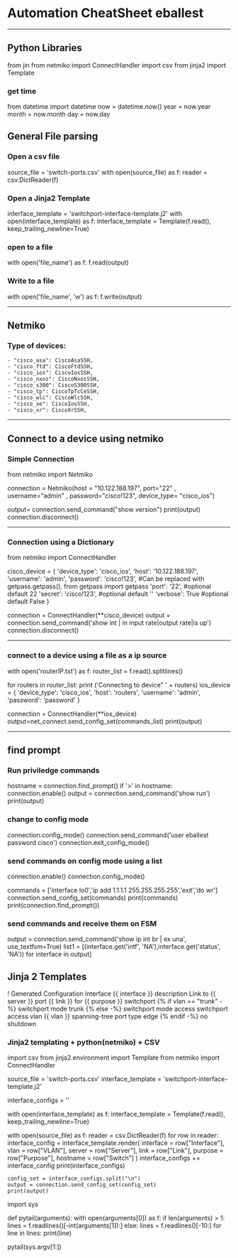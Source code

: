 # Automation CheatSheet eballest
------------------------------------------------------------------------------------------------------------------------
## Python Libraries
from  jin
from netmiko import ConnectHandler
import csv
from jinja2 import Template

### get time
from datetime import datetime
now = datetime.now()
year = now.year 
month = now.month
day = now.day

## General File parsing

### Open a csv file
source_file = 'switch-ports.csv'
with open(source_file) as f:
    reader = csv.DictReader(f)

### Open a Jinja2 Template
interface_template = 'switchport-interface-template.j2'
with open(interface_template) as f:
    interface_template = Template(f.read(), keep_trailing_newline=True)

### open to a file
with open('file_name') as f:
    f.read(output)

### Write to a file
with open('file_name', 'w') as f:
    f.write(output)

------------------------------------------------------------------------------------------------------------------------

## Netmiko
### Type of devices:

    - "cisco_asa": CiscoAsaSSH,
    - "cisco_ftd": CiscoFtdSSH,
    - "cisco_ios": CiscoIosSSH,
    - "cisco_nxos": CiscoNxosSSH,
    - "cisco_s300": CiscoS300SSH,
    - "cisco_tp": CiscoTpTcCeSSH,
    - "cisco_wlc": CiscoWlcSSH,
    - "cisco_xe": CiscoIosSSH,
    - "cisco_xr": CiscoXrSSH,

------------------------------------------------------------------------------------------------------------------------
## Connect to a device using netmiko

### Simple Connection
from netmiko import Netmiko

connection = Netmiko(host = "10.122.188.197", port="22" , username="admin" , password="cisco!123", device_type= "cisco_ios")

output= connection.send_command("show version")
print(output)
connection.disconnect()

------------------------------------------------------------------------------------------------------------------------
### Connection using a Dictionary

from netmiko import ConnectHandler

cisco_device = {
    'device_type': 'cisco_ios',
    'host': '10.122.188.197',
    'username': 'admin',
    'password': 'cisco!123',    #Can be replaced with getpass.getpass(), from getpass import getpass
    'port': '22',               #optional default 22
    'secret': 'cisco!123',      #optional default ''
    'verbose': True             #optional default False
}

connection = ConnectHandler(**cisco_device)
output = connection.send_command('show int | in input rate|output rate|is up')
connection.disconnect()

------------------------------------------------------------------------------------------------------------------------
### connect to a device using a file as a ip source

with open('routerIP.txt') as f:
    router_list = f.read().splitlines()
 
for routers in router_list:
    print ('Connecting to device" ' + routers)
    ios_device = {
    'device_type': 'cisco_ios',
    'host': 'routers',
    'username': 'admin',
    'password': 'password'
    }

connection = ConnectHandler(**ios_device)  
output=net_connect.send_config_set(commands_list)
print(output)

------------------------------------------------------------------------------------------------------------------------

## find prompt

### Run priviledge commands
hostname =  connection.find_prompt()
if '>' in hostname:
connection.enable()
output = connection.send_command('show run')
print(output)

### change to config mode
connection.config_mode()
connection.send_command('user eballest password cisco')
connection.exit_config_mode()


### send commands on config mode using a list 
connection.enable()
connection.config_mode()

commands = ['interface lo0','ip add 1.1.1.1 255.255.255.255','exit','do wr']
connection.send_config_set(commands)
print(commands)
print(connection.find_prompt())

### send commands and receive them on FSM
output = connection.send_command('show ip int br | ex una', use_textfsm=True)
list1 = [(interface.get('intf', 'NA'),interface.get('status', 'NA')) for interface in output]

## Jinja 2 Templates


! Generated Configuration
interface {{ interface }}
  description Link to {{ server }} port {{ link }} for {{ purpose }}
  switchport
  {% if vlan == "trunk" -%}
  switchport mode trunk
  {% else -%}
  switchport mode access
  switchport access vlan {{ vlan }}
  spanning-tree port type edge
  {% endif -%}
  no shutdown

### Jinja2 templating + python(netmiko) + CSV

import csv
from jinja2.environment import Template
from netmiko import ConnectHandler


source_file = 'switch-ports.csv'
interface_template = 'switchport-interface-template.j2'

interface_configs = ''


with open(interface_template) as f:
    interface_template = Template(f.read(), keep_trailing_newline=True)
    
with open(source_file) as f:
    reader = csv.DictReader(f)
    for row in reader:
        interface_config = interface_template.render(
        interface = row["Interface"],
        vlan = row["VLAN"],
        server = row["Server"],
        link = row["Link"],
        purpose = row["Purpose"],
        hostname = row["Switch"]
        )
        interface_configs += interface_config
    print(interface_configs)
        
<!-- with open('interface_configuration.txt', 'w') as f:
    f.write(interface_configs)
     -->
<!-- 
<Connection handler block> -->

    config_set = interface_configs.split("\n")
    output = connection.send_config_set(config_set)
    print(output)


import sys


def pytail(arguments):
    with open(arguments[0]) as f:
        if len(arguments) > 1:
            lines = f.readlines()[-int(arguments[1]):]
        else:
            lines = f.readlines()[-10:]
    for line in lines:
        print(line)
    
pytail(sys.argv[1:])